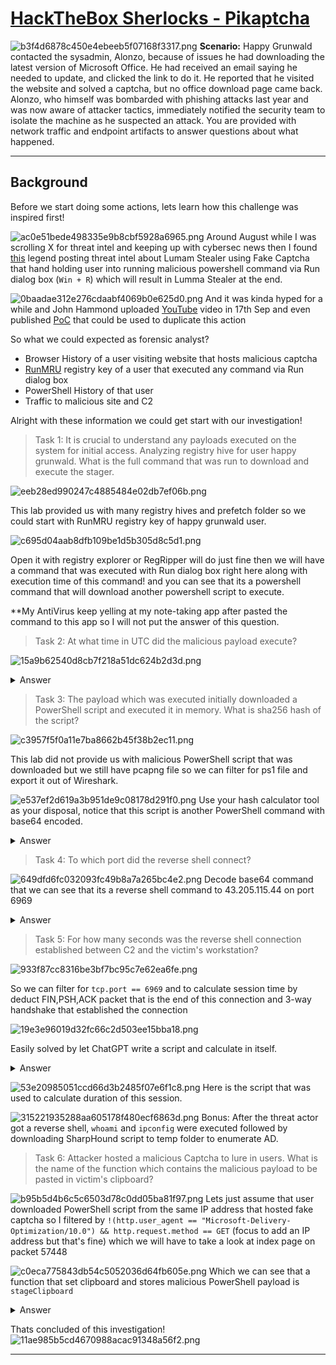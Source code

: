 # [HackTheBox Sherlocks - Pikaptcha](https://app.hackthebox.com/sherlocks/Pikaptcha)
![b3f4d6878c450e4ebeeb5f07168f3317.png](../../../_resources/b3f4d6878c450e4ebeeb5f07168f3317.png)
**Scenario:**
Happy Grunwald contacted the sysadmin, Alonzo, because of issues he had downloading the latest version of Microsoft Office. He had received an email saying he needed to update, and clicked the link to do it. He reported that he visited the website and solved a captcha, but no office download page came back. Alonzo, who himself was bombarded with phishing attacks last year and was now aware of attacker tactics, immediately notified the security team to isolate the machine as he suspected an attack. You are provided with network traffic and endpoint artifacts to answer questions about what happened.

* * *
## Background
Before we start doing some actions, lets learn how this challenge was inspired first!

![ac0e51bede498335e9b8cbf5928a6965.png](../../../_resources/ac0e51bede498335e9b8cbf5928a6965.png)
Around August while I was scrolling X for threat intel and keeping up with cybersec news then I found [this](https://x.com/g0njxa/status/1825940825400029483) legend posting threat intel about Lumam Stealer using Fake Captcha that hand holding user into running malicious powershell command via Run dialog box (`Win + R`) which will result in Lumma Stealer at the end.

![0baadae312e276cdaabf4069b0e625d0.png](../../../_resources/0baadae312e276cdaabf4069b0e625d0.png)
And it was kinda hyped for a while and John Hammond uploaded [YouTube](https://www.youtube.com/watch?v=lSa_wHW1pgQ) video in 17th Sep and even published [PoC](https://github.com/JohnHammond/recaptcha-phish) that could be used to duplicate this action

So what we could expected as forensic analyst?
- Browser History of a user visiting website that hosts malicious captcha 
- [RunMRU](https://medium.com/@boutnaru/the-windows-foreniscs-journey-run-mru-run-dialog-box-most-recently-used-57375a02d724) registry key of a user that executed any command via Run dialog box
- PowerShell History of that user
- Traffic to malicious site and C2 

Alright with these information we could get start with our investigation!

>Task 1: It is crucial to understand any payloads executed on the system for initial access. Analyzing registry hive for user happy grunwald. What is the full command that was run to download and execute the stager.

![eeb28ed990247c4885484e02db7ef06b.png](../../../_resources/eeb28ed990247c4885484e02db7ef06b.png)

This lab provided us with many registry hives and prefetch folder so we could start with RunMRU registry key of happy grunwald user.

![c695d04aab8dfb109be1d5b305d8c5d1.png](../../../_resources/c695d04aab8dfb109be1d5b305d8c5d1.png)

Open it with registry explorer or RegRipper will do just fine then we will have a command that was executed with Run dialog box right here along with execution time of this command! and you can see that its a powershell command that will download another powershell script to execute.

**My AntiVirus keep yelling at my note-taking app after pasted the command to this app so I will not put the answer of this question.

>Task 2: At what time in UTC did the malicious payload execute?

![15a9b62540d8cb7f218a51dc624b2d3d.png](../../../_resources/15a9b62540d8cb7f218a51dc624b2d3d.png)
<details>
  <summary>Answer</summary>
<pre><code>2024-09-23 05:07:45</code></pre>
</details>

>Task 3: The payload which was executed initially downloaded a PowerShell script and executed it in memory. What is sha256 hash of the script?

![c3957f5f0a11e7ba8662b45f38b2ec11.png](../../../_resources/c3957f5f0a11e7ba8662b45f38b2ec11.png)

This lab did not provide us with malicious PowerShell script that was downloaded but we still have pcapng file so we can filter for ps1 file and export it out of Wireshark.

![e537ef2d619a3b951de9c08178d291f0.png](../../../_resources/e537ef2d619a3b951de9c08178d291f0.png)
Use your hash calculator tool as your disposal, notice that this script is another PowerShell command with base64 encoded.
<details>
  <summary>Answer</summary>
<pre><code>579284442094e1a44bea9cfb7d8d794c8977714f827c97bcb2822a97742914de</code></pre>
</details>

>Task 4: To which port did the reverse shell connect?

![649dfd6fc032093fc49b8a7a265bc4e2.png](../../../_resources/649dfd6fc032093fc49b8a7a265bc4e2.png)
Decode base64 command that we can see that its a reverse shell command to 43.205.115.44 on port 6969  
<details>
  <summary>Answer</summary>
<pre><code>6969</code></pre>
</details>

>Task 5: For how many seconds was the reverse shell connection established between C2 and the victim's workstation?

![933f87cc8316be3bf7bc95c7e62ea6fe.png](../../../_resources/933f87cc8316be3bf7bc95c7e62ea6fe.png)

So we can filter for `tcp.port == 6969` and to calculate session time by deduct FIN,PSH,ACK packet that is the end of this connection and 3-way handshake that established the connection

![19e3e96019d32fc66c2d503ee15bba18.png](../../../_resources/19e3e96019d32fc66c2d503ee15bba18.png)

Easily solved by let ChatGPT write a script and calculate in itself.

<details>
  <summary>Answer</summary>
<pre><code>403</code></pre>
</details>

![53e20985051ccd66d3b2485f07e6f1c8.png](../../../_resources/53e20985051ccd66d3b2485f07e6f1c8.png)
Here is the script that was used to calculate duration of this session.

![315221935288aa605178f480ecf6863d.png](../../../_resources/315221935288aa605178f480ecf6863d.png)
Bonus: After the threat actor got a reverse shell, `whoami` and `ipconfig` were executed followed by downloading SharpHound script to temp folder to enumerate AD.

>Task 6: Attacker hosted a malicious Captcha to lure in users. What is the name of the function which contains the malicious payload to be pasted in victim's clipboard?

![b95b5d4b6c5c6503d78c0dd05ba81f97.png](../../../_resources/b95b5d4b6c5c6503d78c0dd05ba81f97.png)
Lets just assume that user downloaded PowerShell script from the same IP address that hosted fake captcha so I filtered by `!(http.user_agent == "Microsoft-Delivery-Optimization/10.0") && http.request.method == GET` (focus to add an IP address but that's fine) which we will have to take a look at index page on packet 57448

![c0eca775843db54c5052036d64fb605e.png](../../../_resources/c0eca775843db54c5052036d64fb605e.png)
Which we can see that a function that set clipboard and stores malicious PowerShell payload is `stageClipboard`

<details>
  <summary>Answer</summary>
<pre><code>stageClipboard</code></pre>
</details>

Thats concluded of this investigation!
![11ae985b5cd4670988acac91348a56f2.png](../../../_resources/11ae985b5cd4670988acac91348a56f2.png)
* * *
